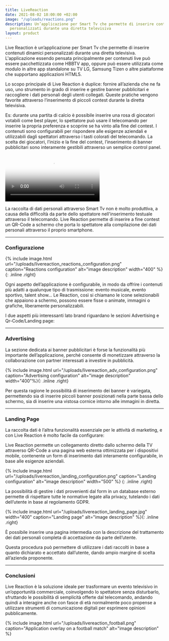 ```yaml
---
title: LiveReaction
date: 2021-08-02 18:00:00 +02:00
image: "/uploads/reactions.png"
description: Un’applicazione per Smart Tv che permette di inserire contenuti dinamici
  personalizzati durante una diretta televisiva
layout: product
---
```


Live Reaction è un’applicazione per Smart Tv che permette di inserire contenuti dinamici personalizzati durante una diretta televisiva. L'applicazione essendo pensata principalmente per contenuti live può essere pacchettizzata come HBBTV app, oppure può essere utilizzata come modulo in altre app standalone su TV LG, Samsung Tizen o altre piattaforme che supportano applicazioni HTML5.

Lo scopo principale di Live Reaction è duplice: fornire all’azienda che ne fa uso, uno strumento in grado di inserire e gestire banner pubblicitari e raccogliere i dati personali degli utenti collegati. Queste pratiche vengono favorite attraverso l’inserimento di piccoli contest durante la diretta televisiva.

Es: durante una partita di calcio è possibile inserire una rosa di giocatori votabili come best player, lo spettatore può usare il telecomando per inserire la propria preferenza e scoprire se ha vinto alla fine del contest.  I contenuti sono configurabili per rispondere alle esigenze aziendali e utilizzabili dagli spettatori attraverso i tasti colorati del telecomando. La scelta dei giocatori, l’inizio e la fine del contest, l’inserimento di banner pubblicitari sono interamente gestibili attraverso un semplice control panel.

<video controls="true" allowfullscreen="true" poster="path/to/poster_image.png">
<source src="/uploads/livereaction_video.mp4" type="video/mp4">
</video>

La raccolta di dati personali attraverso Smart Tv non è molto produttiva, a causa della difficoltà da parte dello spettatore nell'inserimento testuale attraverso il telecomando. Live Reaction permette di inserire a fine contest un QR-Code a schermo che porta lo spettatore alla compilazione dei dati personali attraverso il proprio smartphone.

---

### Configurazione

{% include image.html url="/uploads/livereaction_reactions_configuration.png" caption="Reactions configuration" alt="image description" width="400" %}{: .inline .right}

Ogni aspetto dell’applicazione è configurabile, in modo da offrire i contenuti più adatti a qualunque tipo di trasmissione: evento musicale, evento sportivo, talent show…
Le Reaction, così si chiamano le icone selezionabili che appaiono a schermo, possono essere fisse o animate, immagini o grafiche, liberamente personalizzabili.

I due aspetti più interessanti lato brand riguardano le sezioni Advertising e Qr-Code/Landing page:

---

### Advertising

La sezione dedicata ai banner pubblicitari è forse la funzionalità più importante dell’applicazione, perché consente di monetizzare attraverso la collaborazione con partner interessati a investire in pubblicità.

{% include image.html url="/uploads/livereaction_adv_configuration.png" caption="Advertising configuration" alt="image description" width="400"%}{: .inline .right}

Per questa ragione le possibilità di inserimento dei banner è variegata, permettendo sia di inserire piccoli banner posizionati nella parte bassa dello schermo, sia di inserire una vistosa cornice intorno alle immagini in diretta.

---

### Landing Page

La raccolta dati è l’altra funzionalità essenziale per le attività di marketing, e con Live Reaction è molto facile da configurare:

Live Reaction permette un collegamento diretto dallo schermo della TV attraverso QR-Code a una pagina web esterna ottimizzata per i dispositivi mobile, contenente un form di inserimento dati interamente configurabile, in base alle esigenze aziendali.

{% include image.html url="/uploads/livereaction_landing_configuration.png" caption="Landing configuration" alt="image description" width="500" %} {: .inline .right}

La possibilità di gestire i dati provenienti dal form in un database esterno permette di rispettare tutte le normative legate alla privacy, tutelando i dati dell’utente in base al regolamento GDPR.

{% include image.html url="/uploads/livereaction_landing_page.jpg" width="400" caption="Landing page" alt="image description" %}{: .inline .right}

È possibile inserire una pagina intermedia con la descrizione del trattamento dei dati personali completa di accettazione da parte dell’utente.

Questa procedura può permettere di utilizzare i dati raccolti in base a quanto dichiarato e accettato dall’utente, dando ampio margine di scelta all’azienda proponente.

---

### Conclusioni

Live Reaction è la soluzione ideale per trasformare un evento televisivo in un’opportunità commerciale, coinvolgendo lo spettatore senza disturbarlo, sfruttando le possibilità di semplicità offerte dal telecomando, andando quindi a interagire anche con fasce di età normalmente poco propense a utilizzare strumenti di comunicazione digitali per esprimere opinioni pubblicamente.

{% include image.html url="/uploads/livereaction_football.png" caption="Application overlay on a football match" alt="image description" %}
